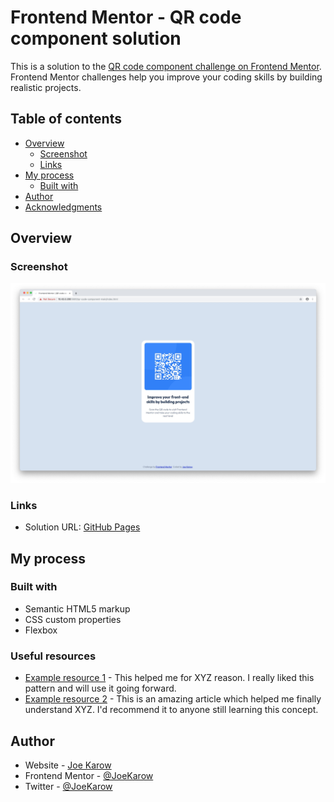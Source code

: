 # Frontend Mentor - QR code component solution

This is a solution to the [QR code component challenge on Frontend Mentor](https://www.frontendmentor.io/challenges/qr-code-component-iux_sIO_H). Frontend Mentor challenges help you improve your coding skills by building realistic projects. 

## Table of contents

- [Overview](#overview)
  - [Screenshot](#screenshot)
  - [Links](#links)
- [My process](#my-process)
  - [Built with](#built-with)
- [Author](#author)
- [Acknowledgments](#acknowledgments)


## Overview

### Screenshot

![](./screenshot.jpg)



### Links

- Solution URL: [GitHub Pages](https://joekarow.github.io/frontendmentor.io/qr-code-component-main/)

## My process

### Built with

- Semantic HTML5 markup
- CSS custom properties
- Flexbox


### Useful resources

- [Example resource 1](https://www.example.com) - This helped me for XYZ reason. I really liked this pattern and will use it going forward.
- [Example resource 2](https://www.example.com) - This is an amazing article which helped me finally understand XYZ. I'd recommend it to anyone still learning this concept.


## Author

- Website - [Joe Karow](https://joekarow.dev)
- Frontend Mentor - [@JoeKarow](https://www.frontendmentor.io/profile/JoeKarow)
- Twitter - [@JoeKarow](https://www.twitter.com/JoeKarow)



